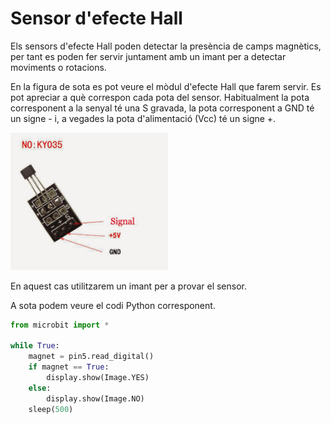 
# Sensor d'efecte Hall

Els sensors d'efecte Hall poden detectar la presència de camps magnètics, per tant es poden fer servir juntament amb un imant per a detectar moviments o rotacions.

En la figura de sota es pot veure el mòdul d'efecte Hall que farem servir. Es pot apreciar a què correspon cada pota del sensor. Habitualment la pota corresponent a la senyal té una S gravada, la pota corresponent a GND té un signe - i, a vegades la pota d'alimentació (Vcc) té un signe +.

<img src="img/KY035.JPG" width="50%">


En aquest cas utilitzarem un imant per a provar el sensor. 

A sota podem veure el codi Python corresponent.


```python
from microbit import *

while True:
    magnet = pin5.read_digital()
    if magnet == True:
        display.show(Image.YES)
    else:
        display.show(Image.NO)
    sleep(500)

```
